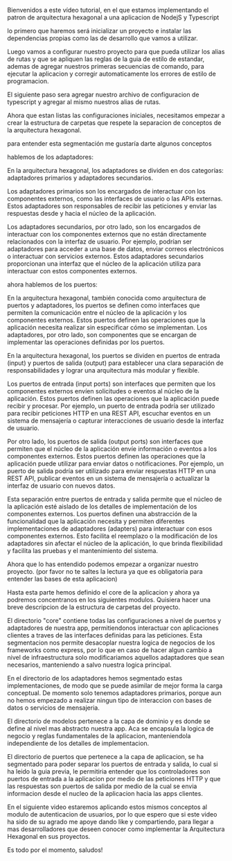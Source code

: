 Bienvenidos a este vídeo tutorial, 
en el que estamos implementando el patron de arquitectura hexagonal 
a una aplicacion de NodejS y Typescript

lo primero que haremos será inicializar un proyecto e 
instalar las dependencias propias como las de desarrollo que vamos a utilizar.

Luego vamos a configurar nuestro proyecto para que pueda utilizar los alias de rutas y que se apliquen las reglas de la guia de estilo de estandar, ademas de agregar nuestros primeras secuencias de comando, para ejecutar la aplicacion y corregir automaticamente los errores de estilo de programacion.

El siguiente paso sera agregar nuestro archivo de configuracion de typescript y agregar al mismo nuestros alias de rutas.

Ahora que estan listas las configuraciones iniciales, necesitamos empezar a crear la estructura de carpetas que respete la separacion de conceptos de la arquitectura hexagonal.

para entender esta segmentación me gustaría darte algunos conceptos

hablemos de los adaptadores:

En la arquitectura hexagonal, los adaptadores se dividen en dos categorías: adaptadores primarios y adaptadores secundarios.

Los adaptadores primarios son los encargados de interactuar con los componentes externos, como las interfaces de usuario o las APIs externas. Estos adaptadores son responsables de recibir las peticiones y enviar las respuestas desde y hacia el núcleo de la aplicación. 

Los adaptadores secundarios, por otro lado, son los encargados de interactuar con los componentes externos que no están directamente relacionados con la interfaz de usuario. Por ejemplo, podrían ser adaptadores para acceder a una base de datos, enviar correos electrónicos o interactuar con servicios externos. Estos adaptadores secundarios proporcionan una interfaz que el núcleo de la aplicación utiliza para interactuar con estos componentes externos.

ahora hablemos de los puertos:

En la arquitectura hexagonal, también conocida como arquitectura de puertos y adaptadores, los puertos se definen como interfaces que permiten la comunicación entre el núcleo de la aplicación y los componentes externos. Estos puertos definen las operaciones que la aplicación necesita realizar sin especificar cómo se implementan. Los adaptadores, por otro lado, son componentes que se encargan de implementar las operaciones definidas por los puertos.


En la arquitectura hexagonal, los puertos se dividen en puertos de entrada (input) y puertos de salida (output) para establecer una clara separación de responsabilidades y lograr una arquitectura más modular y flexible.

Los puertos de entrada (input ports) son interfaces que permiten que los componentes externos envíen solicitudes o eventos al núcleo de la aplicación. Estos puertos definen las operaciones que la aplicación puede recibir y procesar. Por ejemplo, un puerto de entrada podría ser utilizado para recibir peticiones HTTP en una REST API, escuchar eventos en un sistema de mensajería o capturar interacciones de usuario desde la interfaz de usuario.

Por otro lado, los puertos de salida (output ports) son interfaces que permiten que el núcleo de la aplicación envíe información o eventos a los componentes externos. Estos puertos definen las operaciones que la aplicación puede utilizar para enviar datos o notificaciones. Por ejemplo, un puerto de salida podría ser utilizado para enviar respuestas HTTP en una REST API, publicar eventos en un sistema de mensajería o actualizar la interfaz de usuario con nuevos datos.

Esta separación entre puertos de entrada y salida permite que el núcleo de la aplicación esté aislado de los detalles de implementación de los componentes externos. Los puertos definen una abstracción de la funcionalidad que la aplicación necesita y permiten diferentes implementaciones de adaptadores (adapters) para interactuar con esos componentes externos. Esto facilita el reemplazo o la modificación de los adaptadores sin afectar el núcleo de la aplicación, lo que brinda flexibilidad y facilita las pruebas y el mantenimiento del sistema.


Ahora que lo has entendido podemos empezar a organizar nuestro proyecto. (por favor no te saltes la lectura ya que es obligatoria para entender las bases de esta aplicacion)

Hasta esta parte hemos definido el core de la aplicacion y ahora ya podremos concentranos en los siguientes modulos.
Quisiera hacer una breve descripcion de la estructura de carpetas del proyecto.

El directorio "core" contiene todas las configuraciones a nivel de puertos y adaptadores de nuestra app,
permitiendonos interactuar con aplicaciones clientes a traves de las interfaces definidas para las peticiones.
Esta segmentacion nos permite desacoplar nuestra logica de negocios de los frameworks como express, por lo
que en caso de hacer algun cambio a nivel de infraestructura solo modificariamos aquellos adaptadores 
que sean necesarios, manteniendo a salvo nuestra logica principal.

En el directorio de los adaptadores hemos segmentado estas implementaciones, de modo que se puede asimilar de mejor forma
la carga conceptual. De momento solo tenemos adaptadores primarios, porque aun no hemos empezado a realizar ningun tipo de interaccion con bases de datos o servicios de mensajeria. 

El directorio de modelos pertenece a la capa de dominio y es donde se define al nivel mas abstracto nuestra app.
Aca se encapsula la logica de negocio y reglas fundamentales de la aplicacion, manteniendola independiente de los 
detalles de implementacion.

El directorio de puertos que pertenece a la capa de aplicacion, se ha segmentado para poder separar los puertos de entrada y salida, lo cual si ha leido la guia previa, le permitiria entender que los controladores son puertos de entrada a la aplicacion
por medio de las peticiones HTTP y que las respuestas son puertos de salida por medio de la cual se envia informacion desde el nucleo de la aplicacion hacia las apps clientes.

En el siguiente video estaremos aplicando estos mismos conceptos al modulo de autenticacion de usuarios, por lo que espero
que si este video ha sido de su agrado me apoye dando like y compartiendo, para llegar a mas desarrolladores 
que deseen conocer como implementar la Arquitectura Hexagonal en sus proyectos.

Es todo por el momento, saludos!

